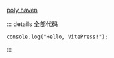 <script setup>
  import BasicLoadingUI from '/components/07-camera-mechanics/BasicLoadingUI.vue'
  import CustomLoadingScreen from '/components/07-camera-mechanics/CustomLoadingScreen.vue'
</script>

<BasicLoadingUI />

[poly haven](http://polyhaven.com)

::: details 全部代码

```vue
console.log("Hello, VitePress!");
```

:::
